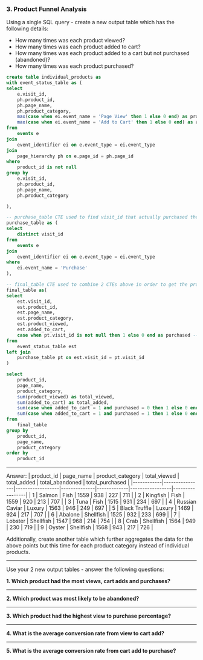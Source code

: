 ### 3. Product Funnel Analysis

Using a single SQL query - create a new output table which has the following details:
-  How many times was each product viewed?
-  How many times was each product added to cart?
-  How many times was each product added to a cart but not purchased (abandoned)?
-  How many times was each product purchased?

````sql
create table individual_products as
with event_status_table as (
select
	e.visit_id,
	ph.product_id,
	ph.page_name,
	ph.product_category,
	max(case when ei.event_name = 'Page View' then 1 else 0 end) as product_viewed, -- Getting status of product viewed or not
	max(case when ei.event_name = 'Add to Cart' then 1 else 0 end) as added_to_cart -- Getting status of product added to cart or not
from 
	events e
join
	event_identifier ei on e.event_type = ei.event_type 
join
	page_hierarchy ph on e.page_id = ph.page_id 
where 
	product_id is not null
group by
	e.visit_id,
	ph.product_id,
	ph.page_name,
	ph.product_category

),

-- purchase_table CTE used to find visit_id that actually purchased the product
purchase_table as (
select
	distinct visit_id 
from 
	events e
join 
	event_identifier ei on e.event_type = ei.event_type 
where 
	ei.event_name = 'Purchase'
),

-- final_table CTE used to combine 2 CTEs above in order to get the product purchased status 
final_table as(
select 
	est.visit_id,
	est.product_id,
	est.page_name,
	est.product_category,
	est.product_viewed,
	est.added_to_cart,
	case when pt.visit_id is not null then 1 else 0 end as purchased -- Getting status of product purchased or not
from 
	event_status_table est
left join
	purchase_table pt on est.visit_id = pt.visit_id 
)

select 
	product_id,
	page_name,
	product_category,
	sum(product_viewed) as total_viewed,
	sum(added_to_cart) as total_added,
	sum(case when added_to_cart = 1 and purchased = 0 then 1 else 0 end) as total_abandoned, -- produced must be added to cart first and then abandoned
	sum(case when added_to_cart = 1 and purchased = 1 then 1 else 0 end) as total_purchased -- 2nd option is to take total_added to cart subtract total_abandoned 
from
	final_table
group by
	product_id,
	page_name,
	product_category
order by 
	product_id
````
***

Answer:
| product_id | page_name      | product_category | total_viewed | total_added | total_abandoned | total_purchased |
|------------|----------------|------------------|--------------|-------------|-----------------|-----------------|
|          1 | Salmon         | Fish             |         1559 |         938 |             227 |             711 |
|          2 | Kingfish       | Fish             |         1559 |         920 |             213 |             707 |
|          3 | Tuna           | Fish             |         1515 |         931 |             234 |             697 |
|          4 | Russian Caviar | Luxury           |         1563 |         946 |             249 |             697 |
|          5 | Black Truffle  | Luxury           |         1469 |         924 |             217 |             707 |
|          6 | Abalone        | Shellfish        |         1525 |         932 |             233 |             699 |
|          7 | Lobster        | Shellfish        |         1547 |         968 |             214 |             754 |
|          8 | Crab           | Shellfish        |         1564 |         949 |             230 |             719 |
|          9 | Oyster         | Shellfish        |         1568 |         943 |             217 |             726 |


Additionally, create another table which further aggregates the data for the above points but this time for each product category instead of individual products.

***

Use your 2 new output tables - answer the following questions:

**1. Which product had the most views, cart adds and purchases?**

***

**2. Which product was most likely to be abandoned?**

***

**3. Which product had the highest view to purchase percentage?**

***

**4. What is the average conversion rate from view to cart add?**

***

**5. What is the average conversion rate from cart add to purchase?**

